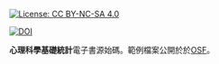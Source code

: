 [![License: CC BY-NC-SA 4.0](https://img.shields.io/badge/License-CC%20BY--NC--SA%204.0-lightgrey.svg)](https://creativecommons.org/licenses/by-nc-sa/4.0/)

[![DOI](https://zenodo.org/badge/120090750.svg)](https://zenodo.org/badge/latestdoi/120090750)

**心理科學基礎統計**電子書源始碼。範例檔案公開於於[OSF](https://osf.io/kdtjq/)。
